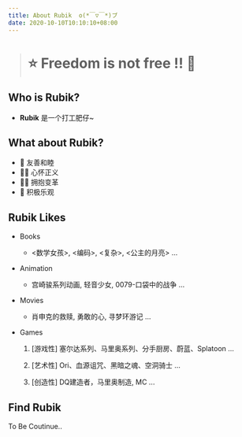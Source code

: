 ```yaml
---
title: About Rubik  o(*￣▽￣*)ブ
date: 2020-10-10T10:10:10+08:00
---
```


> # **⭐ Freedom is not free !! 🌌**

## Who is Rubik?

* **Rubik** 是一个打工肥仔~

## What about Rubik?

* 🎨 友善和睦
* 🐱‍🏍 心怀正义
* 🐱‍💻 拥抱变革
* 🤡 积极乐观

## **Rubik Likes**

* Books

    - <数学女孩>, <编码>, <复杂>, <公主的月亮> ...

* Animation

    - 宫崎骏系列动画, 轻音少女, 0079-口袋中的战争 ...

* Movies

    - 肖申克的救赎, 勇敢的心, 寻梦环游记 ...

* Games

    1. [游戏性]
        塞尔达系列、马里奥系列、分手厨房、蔚蓝、Splatoon ...
    
    2. [艺术性]
        Ori、血源诅咒、黑暗之魂、空洞骑士 ...
    
    3. [创造性]
        DQ建造者，马里奥制造, MC ...


## **Find Rubik**

To Be Coutinue..
